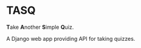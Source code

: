 # TASQ
<strong>T</strong>ake <strong>A</strong>nother <strong>S</strong>imple <strong>Q</strong>uiz.

A Django web app providing API for taking quizzes.